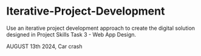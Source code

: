 # Iterative-Project-Development
Use an iterative project development approach to create the digital solution designed in Project Skills Task 3 - Web App Design.

AUGUST 13th 2024, Car crash
